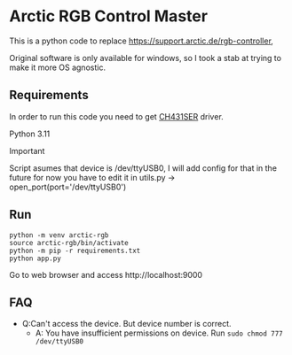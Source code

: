 # Arctic RGB Control Master
This is a python code to replace https://support.arctic.de/rgb-controller, 

Original software is only available for windows, so I took a stab at trying to make it more OS agnostic.

## Requirements
In order to run this code you need to get [CH431SER](https://github.com/juliagoda/CH341SER) driver.

Python 3.11

>[!IMPORTANT]
>Script asumes that device is /dev/ttyUSB0, I will add config for that in the future for now you have to edit it in utils.py -> open_port(port='/dev/ttyUSB0')


## Run
```
python -m venv arctic-rgb
source arctic-rgb/bin/activate
python -m pip -r requirements.txt
python app.py
```

Go to web browser and access http://localhost:9000



## FAQ
- Q:Can't access the device. But device number is correct.
    - A: You have insufficient permissions on device. Run  ```sudo chmod 777 /dev/ttyUSB0```